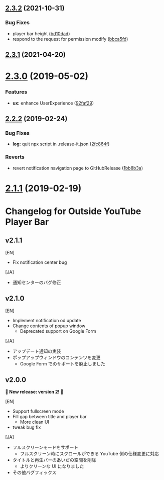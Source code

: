 ## [2.3.2](https://github.com/1natsu172/Outside-YouTube-Player-Bar/compare/v2.3.1...v2.3.2) (2021-10-31)


### Bug Fixes

* player bar height ([bd10dad](https://github.com/1natsu172/Outside-YouTube-Player-Bar/commit/bd10dad))
* respond to the request for permission modify ([bbca5fd](https://github.com/1natsu172/Outside-YouTube-Player-Bar/commit/bbca5fd))



## [2.3.1](https://github.com/1natsu172/Outside-YouTube-Player-Bar/compare/v2.3.0...v2.3.1) (2021-04-20)



# [2.3.0](https://github.com/1natsu172/Outside-YouTube-Player-Bar/compare/v2.2.2...v2.3.0) (2019-05-02)


### Features

* **ux:** enhance UserExperience ([92faf29](https://github.com/1natsu172/Outside-YouTube-Player-Bar/commit/92faf29))



## [2.2.2](https://github.com/1natsu172/Outside-YouTube-Player-Bar/compare/v2.2.1...v2.2.2) (2019-02-24)


### Bug Fixes

* **log:** quit npx script in .release-it.json ([2fc864f](https://github.com/1natsu172/Outside-YouTube-Player-Bar/commit/2fc864f))


### Reverts

* revert notification navigation page to GitHubRelease ([1bb8b3a](https://github.com/1natsu172/Outside-YouTube-Player-Bar/commit/1bb8b3a))



<a name="2.1.1"></a>

# [2.1.1](https://github.com/1natsu172/Outside-YouTube-Player-Bar/compare/v2.1.0...v2.1.1) (2019-02-19)

# Changelog for Outside YouTube Player Bar

## v2.1.1

[EN]

* Fix notification center bug

[JA]

* 通知センターのバグ修正

## v2.1.0

[EN]

* Implement notification od update
* Change contents of popup window
  * Deprecated support on Google Form

[JA]

* アップデート通知の実装
* ポップアップウィンドウのコンテンツを変更
  * Google Form でのサポートを廃止しました

## v2.0.0

**🎉 New release: version 2! 🎉**

[EN]

* Support fullscreen mode
* Fill gap between title and player bar
  * More clean UI
* tweak bug fix

[JA]

* フルスクリーンモードをサポート
  * フルスクリーン時にスクロールができる YouTube 側の仕様変更に対応
* タイトルと再生バーのあいだの空間を削除
  * よりクリーンな UI になりました
* その他バグフィックス
